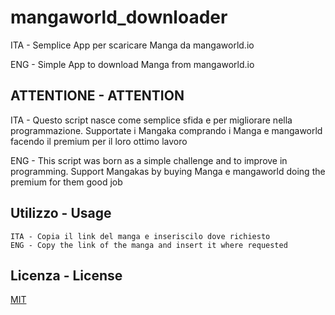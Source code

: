 # mangaworld_downloader

ITA - Semplice App per scaricare Manga da mangaworld.io

ENG - Simple App to download Manga from mangaworld.io

## ATTENTIONE - ATTENTION
ITA - Questo script nasce come semplice sfida e per migliorare nella programmazione.
Supportate i Mangaka comprando i Manga e 
mangaworld facendo il premium per il loro
ottimo lavoro

ENG - This script was born as a simple challenge and to improve in programming.
Support Mangakas by buying Manga e
mangaworld doing the premium for them
good job

## Utilizzo - Usage

```
ITA - Copia il link del manga e inseriscilo dove richiesto
ENG - Copy the link of the manga and insert it where requested
```

## Licenza - License
[MIT](https://choosealicense.com/licenses/mit/)
